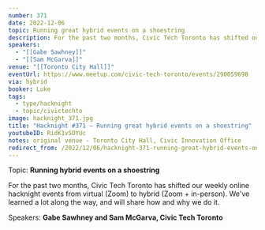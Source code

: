 ```yaml
---
number: 371
date: 2022-12-06
topic: Running great hybrid events on a shoestring
description: For the past two months, Civic Tech Toronto has shifted our weekly online hacknight events from virtual (Zoom) to hybrid (Zoom + in-person). We've learned a lot along the way, and will share how and why we do it.
speakers:
  - "[[Gabe Sawhney]]"
  - "[[Sam McGarva]]"
venue: "[[Toronto City Hall]]"
eventUrl: https://www.meetup.com/civic-tech-toronto/events/290059698
via: hybrid
booker: Luke
tags:
  - type/hacknight
  - topic/civictechto
image: hacknight_371.jpg
title: "Hacknight #371 – Running great hybrid events on a shoestring"
youtubeID: RidK1vSOYUc
notes: original venue - Toronto City Hall, Civic Innovation Office
redirect_from: /2022/12/06/hacknight-371-running-great-hybrid-events-on-a-shoestring-with-gabe-sawhney-sam-mcgarva/
---
```

Topic: **Running hybrid events on a shoestring**

For the past two months, Civic Tech Toronto has shifted our weekly online hacknight events from virtual (Zoom) to hybrid (Zoom + in-person). We've learned a lot along the way, and will share how and why we do it.

Speakers: **Gabe Sawhney and Sam McGarva, Civic Tech Toronto**
